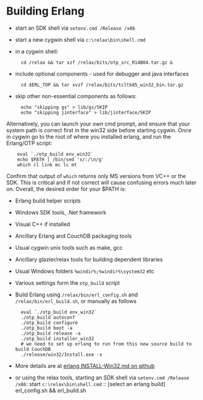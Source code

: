 
# Building Erlang #############################################################

* start an SDK shell via `setenv.cmd /Release /x86`
* start a new cygwin shell via `c:\relax\bin\shell.cmd`
* in a cygwin shell:

        cd /relax && tar xzf /relax/bits/otp_src_R14B04.tar.gz &

* include optional components - used for debugger and java interfaces

        cd $ERL_TOP && tar xvzf /relax/bits/tcltk85_win32_bin.tar.gz

* skip other non-essential components as follows:

        echo "skipping gs" > lib/gs/SKIP
        echo "skipping jinterface" > lib/jinterface/SKIP

Alternatively, you can launch your own cmd prompt, and ensure that your system
path is correct first in the win32 side before starting cygwin. Once in cygwin
go to the root of where you installed erlang, and run the Erlang/OTP script:

        eval `./otp_build env_win32`
        echo $PATH | /bin/sed 's/:/\n/g'
        which cl link mc lc mt

Confirm that output of `which` returns only MS versions from VC++ or the SDK.
This is critical and if not correct will cause confusing errors much later on.
Overall, the desired order for your $PATH is:

* Erlang build helper scripts
* Windows SDK tools, .Net framework
* Visual C++ if installed
* Ancillary Erlang and CouchDB packaging tools
* Usual cygwin unix tools such as make, gcc
* Ancillary glazier/relax tools for building dependent libraries
* Usual Windows folders `%windir%;%windir%\system32` etc
* Various settings form the `otp_build` script

* Build Erlang using `/relax/bin/erl_config.sh`
  and `/relax/bin/erl_build.sh`, or manually as follows

        eval `./otp_build env_win32`
        ./otp_build autoconf
        ./otp_build configure
        ./otp_build boot -a
        ./otp_build release -a
        ./otp_build installer_win32
        # we need to set up erlang to run from this new source build to build CouchDB
        ./release/win32/Install.exe -s

* More details are at [erlang INSTALL-Win32.md on github](http://github.com/erlang/otp/blob/dev/INSTALL-WIN32.md)

* or using the relax tools, starting an SDK shell via `setenv.cmd /Release /x86`:
        start `c:\relax\bin\shell.cmd`
        :: [select an erlang build]
        erl_config.sh && erl_build.sh
